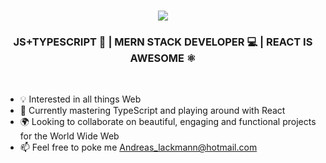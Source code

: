 <h1 align="center"> <a href="#"><img src="https://i.imgur.com/OiAGdOS.gif"> </a>
<h3 align="center">JS+TYPESCRIPT 📖 | MERN STACK DEVELOPER 💻 | REACT IS AWESOME ⚛️ </h3>
</h1><br/>

- 💡 Interested in all things Web
- 💎 Currently mastering TypeScript and playing around with React
- 🌍 Looking to collaborate on beautiful, engaging and functional projects for the World Wide Web
- 📫 Feel free to poke me Andreas_lackmann@hotmail.com


